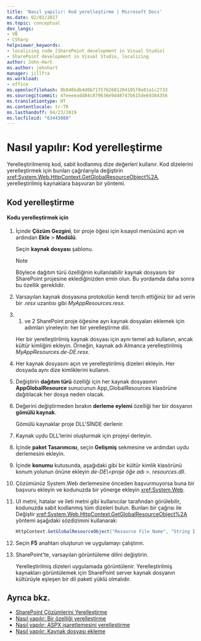 ```yaml
---
title: 'Nasıl yapılır: Kod yerelleştirme | Microsoft Docs'
ms.date: 02/02/2017
ms.topic: conceptual
dev_langs:
- VB
- CSharp
helpviewer_keywords:
- localizing code [SharePoint development in Visual Studio]
- SharePoint development in Visual Studio, localizing
author: John-Hart
ms.author: johnhart
manager: jillfra
ms.workload:
- office
ms.openlocfilehash: 8b848bdb4d0b71f5762601204195f0e81a1c2733
ms.sourcegitcommit: 47eeeeadd84c879636e9d48747b615de69384356
ms.translationtype: HT
ms.contentlocale: tr-TR
ms.lasthandoff: 04/23/2019
ms.locfileid: "63443088"
---
```

# <a name="how-to-localize-code"></a>Nasıl yapılır: Kod yerelleştirme
  Yerelleştirilmemiş kod, sabit kodlanmış dize değerleri kullanır. Kod dizelerini yerelleştirmek için bunları çağrılarıyla değiştirin <xref:System.Web.HttpContext.GetGlobalResourceObject%2A>, yerelleştirilmiş kaynaklara başvuran bir yöntemi.

## <a name="localize-code"></a>Kod yerelleştirme

#### <a name="to-localize-code"></a>Kodu yerelleştirmek için

1. İçinde **Çözüm Gezgini**, bir proje öğesi için kısayol menüsünü açın ve ardından **Ekle** > **Modülü**.

     Seçin **kaynak dosyası** şablonu.

    > [!NOTE]
    > Böylece dağıtım türü özelliğinin kullanılabilir kaynak dosyasını bir SharePoint projesine eklediğinizden emin olun. Bu yordamda daha sonra bu özellik gereklidir.

2. Varsayılan kaynak dosyasına protokolün kendi tercih ettiğiniz bir ad verin bir *.resx* uzantısı gibi *MyAppResources.resx*.

3. 1. ve 2 SharePoint proje öğesine ayrı kaynak dosyaları eklemek için adımları yineleyin: her bir yerelleştirme dili.

     Her bir yerelleştirilmiş kaynak dosyası için aynı temel adı kullanın, ancak kültür kimliğini ekleyin. Örneğin, kaynak adı Almanca yerelleştirilmiş *MyAppResources.de-DE.resx*.

4. Her kaynak dosyasını açın ve yerelleştirilmiş dizeleri ekleyin. Her dosyada aynı dize kimliklerini kullanın.

5. Değiştirin **dağıtım türü** özelliği için her kaynak dosyasının **AppGlobalResource** sunucunun App_GlobalResources klasörüne dağıtılacak her dosya neden olacak.

6. Değerini değiştirmeden bırakın **derleme eylemi** özelliği her bir dosyanın **gömülü kaynak**.

     Gömülü kaynaklar proje DLL'SİNDE derlenir.

7. Kaynak uydu DLL'lerini oluşturmak için projeyi derleyin.

8. İçinde **paket Tasarımcısı**, seçin **Gelişmiş** sekmesine ve ardından uydu derlemesini ekleyin.

9. İçinde **konumu** kutusunda, aşağıdaki gibi bir kültür kimlik klasörünü konum yolunun önüne ekleyin *de-DE\\\<proje öğe adı >. resources.dll*.

10. Çözümünüz System.Web derlemesine önceden başvurmuyorsa buna bir başvuru ekleyin ve kodunuzda bir yönerge ekleyin <xref:System.Web>.

11. UI metni, hatalar ve ileti metni gibi kullanıcılar tarafından görülebilir, kodunuzda sabit kodlanmış tüm dizeleri bulun. Bunları bir çağrısı ile Değiştir <xref:System.Web.HttpContext.GetGlobalResourceObject%2A> yöntemi aşağıdaki sözdizimini kullanarak:

    ```csharp
    HttpContext.GetGlobalResourceObject("Resource File Name", "String ID")
    ```

12. Seçin **F5** anahtarı oluşturun ve uygulamayı çalıştırın.

13. SharePoint'te, varsayılan görüntüleme dilini değiştirin.

     Yerelleştirilmiş dizeleri uygulamada görüntülenir. Yerelleştirilmiş kaynakları görüntülemek için SharePoint server kaynak dosyanın kültürüyle eşleşen bir dil paketi yüklü olmalıdır.

## <a name="see-also"></a>Ayrıca bkz.
- [SharePoint Çözümlerini Yerelleştirme](../sharepoint/localizing-sharepoint-solutions.md)
- [Nasıl yapılır: Bir özelliği yerelleştirme](../sharepoint/how-to-localize-a-feature.md)
- [Nasıl yapılır: ASPX işaretlemesini yerelleştirme](../sharepoint/how-to-localize-aspx-markup.md)
- [Nasıl yapılır: Kaynak dosyası ekleme](../sharepoint/how-to-add-a-resource-file.md)
